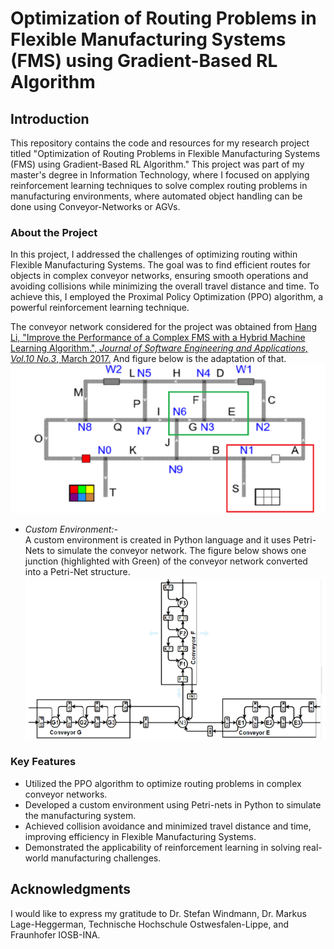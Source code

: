 # Optimization of Routing Problems in Flexible Manufacturing Systems (FMS) using Gradient-Based RL Algorithm

## Introduction

This repository contains the code and resources for my research project titled "Optimization of Routing Problems in Flexible Manufacturing Systems (FMS) using Gradient-Based RL Algorithm." This project was part of my master's degree in Information Technology, where I focused on applying reinforcement learning techniques to solve complex routing problems in manufacturing environments, where automated object handling can be done using Conveyor-Networks or AGVs.

### About the Project

In this project, I addressed the challenges of optimizing routing within Flexible Manufacturing Systems. The goal was to find efficient routes for objects in complex conveyor networks, ensuring smooth operations and avoiding collisions while minimizing the overall travel distance and time. To achieve this, I employed the Proximal Policy Optimization (PPO) algorithm, a powerful reinforcement learning technique.

The conveyor network considered for the project was obtained from [Hang Li, "Improve the Performance of a Complex FMS with a Hybrid Machine Learning Algorithm.", *Journal of Software Engineering and Applications, Vol.10 No.3*, March 2017.](https://www.scirp.org/journal/paperinformation.aspx?paperid=74672) And figure below is the adaptation of that.   
![Conveyor Network](https://github.com/sachin301195/Research-Project/blob/main/Conveyor-Network.png)

- *Custom Environment:-*   
   A custom environment is created in Python language and it uses Petri-Nets to simulate the conveyor network. The figure below shows one junction (highlighted with Green) of the conveyor network converted into a Petri-Net structure.   
  ![Conveyor Node, marked with Green box](https://github.com/sachin301195/Research-Project/blob/main/PetriNet_Node.png)

### Key Features

- Utilized the PPO algorithm to optimize routing problems in complex conveyor networks.
- Developed a custom environment using Petri-nets in Python to simulate the manufacturing system.
- Achieved collision avoidance and minimized travel distance and time, improving efficiency in Flexible Manufacturing Systems.
- Demonstrated the applicability of reinforcement learning in solving real-world manufacturing challenges.

<!--## Repository Structure

- `src/`: Contains the source code for the project.
- `data/`: Includes datasets and resources used in the research.
- `docs/`: Documentation and additional information about the project.
- `results/`: Stores the results, model checkpoints, and visualizations.

## Getting Started

To get started with this project, follow these steps:

1. Clone the repository: `git clone https://github.com/sachin301195/Research-Project.git`
2. Navigate to the project directory: `cd Research-Project`
3. Install the required dependencies: [Add instructions to install dependencies, if any]
4. Explore the code, data, and documentation in the respective directories.

## Usage

[Provide instructions on how to use the code and reproduce the results.]

## Contributing

If you wish to contribute to this project, please follow the guidelines in [CONTRIBUTING.md](CONTRIBUTING.md).

## License

This project is licensed under the [MIT License](LICENSE).-->

## Acknowledgments

I would like to express my gratitude to Dr. Stefan Windmann, Dr. Markus Lage-Heggerman, Technische Hochschule Ostwesfalen-Lippe, and Fraunhofer IOSB-INA.
